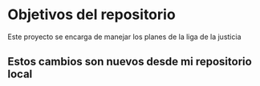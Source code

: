 # Objetivos del repositorio

Este proyecto se encarga de manejar los planes de la liga de la justicia

## Estos cambios son nuevos desde mi repositorio local
